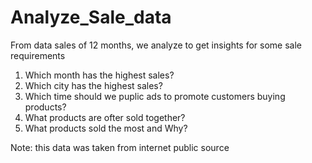 # Analyze_Sale_data
From data sales of 12 months, we analyze to get insights for some sale requirements
1. Which month has the highest sales?
2. Which city has the highest sales?
3. Which time should we puplic ads to promote customers buying products?
4. What products are ofter sold together? 
5. What products sold the most and Why?

Note: this data was taken from internet public source


